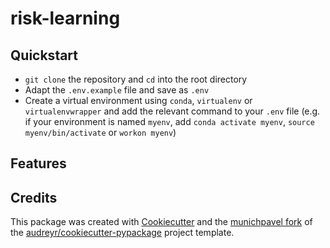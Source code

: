 # risk-learning

## Quickstart

* `git clone` the repository and `cd` into the root directory
* Adapt the `.env.example` file and save as `.env`
* Create a virtual environment using ```conda```, ```virtualenv``` or ```virtualenvwrapper``` and add the relevant command to your `.env` file (e.g. if your environment is named ```myenv```, add ```conda activate myenv```, ```source myenv/bin/activate``` or ```workon myenv```)

## Features

## Credits

This package was created with [Cookiecutter](https://github.com/audreyr/cookiecutter) and the [munichpavel fork](https://github.com/munichpavel/cookiecutter-pypackage) of the [audreyr/cookiecutter-pypackage](https://github.com/audreyr/cookiecutter-pypackage) project template.